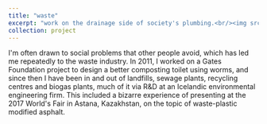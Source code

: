 ```yaml
---
title: "waste"
excerpt: "work on the drainage side of society's plumbing.<br/><img src='/images/lab.jpg' width='500'>"
collection: project
---
```


I'm often drawn to social problems that other people avoid, which has led me repeatedly to the waste industry. In 2011, I worked on a Gates Foundation project to design a better composting toilet using worms, and since then I have been in and out of landfills, sewage plants, recycling centres and biogas plants, much of it via R&D at an Icelandic environmental engineering firm. This included a bizarre experience of presenting at the 2017 World's Fair in Astana, Kazakhstan, on the topic of waste-plastic modified asphalt.
